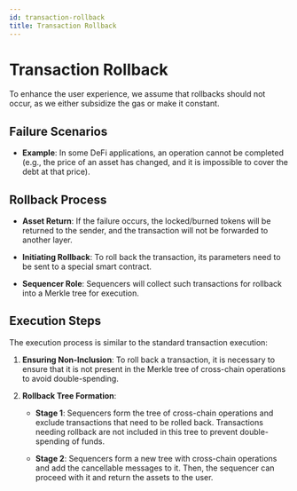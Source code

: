 ```yaml
---
id: transaction-rollback
title: Transaction Rollback
---
```


# Transaction Rollback

To enhance the user experience, we assume that rollbacks should not occur, as we either subsidize the gas or make it constant.

## Failure Scenarios

- **Example**: In some DeFi applications, an operation cannot be completed (e.g., the price of an asset has changed, and it is impossible to cover the debt at that price).

## Rollback Process

- **Asset Return**: If the failure occurs, the locked/burned tokens will be returned to the sender, and the transaction will not be forwarded to another layer.

- **Initiating Rollback**: To roll back the transaction, its parameters need to be sent to a special smart contract.

- **Sequencer Role**: Sequencers will collect such transactions for rollback into a Merkle tree for execution.

## Execution Steps

The execution process is similar to the standard transaction execution:

1. **Ensuring Non-Inclusion**: To roll back a transaction, it is necessary to ensure that it is not present in the Merkle tree of cross-chain operations to avoid double-spending.

2. **Rollback Tree Formation**:

   - **Stage 1**: Sequencers form the tree of cross-chain operations and exclude transactions that need to be rolled back. Transactions needing rollback are not included in this tree to prevent double-spending of funds.

   - **Stage 2**: Sequencers form a new tree with cross-chain operations and add the cancellable messages to it. Then, the sequencer can proceed with it and return the assets to the user.
